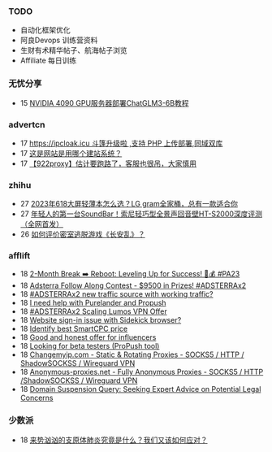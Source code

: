 ### TODO
-  自动化框架优化
-  阿良Devops 训练营资料
-  生财有术精华帖子、航海帖子浏览
-  Affiliate 每日训练

### 无忧分享
<!-- ruyo:START -->
-  15 [NVIDIA 4090 GPU服务器部署ChatGLM3-6B教程](https://51.ruyo.net/18538.html)<!-- ruyo:END -->

### advertcn
<!-- advertcn:START -->
-  17 [https://ipcloak.icu 斗篷升级啦 ,支持 PHP 上传部署,同域双库](https://www.advertcn.com/forum.php?mod=viewthread&tid=112967)
-  17 [这是网站是用哪个建站系统？](https://www.advertcn.com/forum.php?mod=viewthread&tid=112966)
-  17 [【922proxy】估计要跑路了，客服也很吊，大家慎用](https://www.advertcn.com/forum.php?mod=viewthread&tid=112965)<!-- advertcn:END -->

### zhihu
<!-- zhihu:START -->
-  27 [2023年618大屏轻薄本怎么选？LG gram全家桶，总有一款适合你](http://zhuanlan.zhihu.com/p/632641888?utm_campaign=rss&utm_medium=rss&utm_source=rss&utm_content=title)
-  27 [年轻人的第一台SoundBar！索尼轻巧型全景声回音壁HT-S2000深度评测（全网首发）](http://zhuanlan.zhihu.com/p/630990296?utm_campaign=rss&utm_medium=rss&utm_source=rss&utm_content=title)
-  26 [如何评价密室逃脱游戏《长安乱》？](http://www.zhihu.com/question/563950552/answer/3045961312?utm_campaign=rss&utm_medium=rss&utm_source=rss&utm_content=title)<!-- zhihu:END -->

### afflift
<!-- afflift:START -->
-  18 [2-Month Break ➡️ Reboot: Leveling Up for Success! 💼💰 #PA23](https://afflift.com/f/threads/2-month-break-%E2%9E%A1%EF%B8%8F-reboot-leveling-up-for-success-%F0%9F%92%BC%F0%9F%92%B0-pa23.11560/)
-  18 [Adsterra Follow Along Contest - $9500 in Prizes! #ADSTERRAx2](https://afflift.com/f/threads/adsterra-follow-along-contest-9500-in-prizes-adsterrax2.11948/)
-  18 [#ADSTERRAx2 new traffic source with working traffic?](https://afflift.com/f/threads/adsterrax2-new-traffic-source-with-working-traffic.12055/)
-  18 [I need help with Purelander and Propush](https://afflift.com/f/threads/i-need-help-with-purelander-and-propush.12053/)
-  18 [#ADSTERRAx2 Scaling Lumos VPN Offer](https://afflift.com/f/threads/adsterrax2-scaling-lumos-vpn-offer.12054/)
-  18 [Website sign-in issue with Sidekick browser?](https://afflift.com/f/threads/website-sign-in-issue-with-sidekick-browser.12051/)
-  18 [Identify best SmartCPC price](https://afflift.com/f/threads/identify-best-smartcpc-price.12048/)
-  18 [Good and honest offer for influencers](https://afflift.com/f/threads/good-and-honest-offer-for-influencers.12049/)
-  18 [Looking for beta testers &lpar;ProPush tool&rpar;](https://afflift.com/f/threads/looking-for-beta-testers-propush-tool.11522/)
-  18 [Changemyip.com  - Static &amp; Rotating Proxies - SOCKS5 / HTTP / ShadowSOCKSS / Wireguard VPN](https://afflift.com/f/threads/changemyip-com-static-rotating-proxies-socks5-http-shadowsockss-wireguard-vpn.12052/)
-  18 [Anonymous-proxies.net - Fully Anonymous Proxies - SOCKS5 / HTTP /ShadowSOCKSS / Wireguard VPN](https://afflift.com/f/threads/anonymous-proxies-net-fully-anonymous-proxies-socks5-http-shadowsockss-wireguard-vpn.11474/)
-  18 [Domain Suspension Query: Seeking Expert Advice on Potential Legal Concerns](https://afflift.com/f/threads/domain-suspension-query-seeking-expert-advice-on-potential-legal-concerns.12050/)<!-- afflift:END -->

### 少数派
<!-- sspai:START -->
-  18 [来势汹汹的支原体肺炎究竟是什么？我们又该如何应对？](https://sspai.com/post/84473)<!-- sspai:END -->
